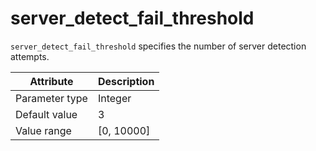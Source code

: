 # server_detect_fail_threshold

`server_detect_fail_threshold` specifies the number of server detection attempts.

| Attribute | Description |
|----------|---------|
| Parameter type | Integer |
| Default value | 3 |
| Value range | [0, 10000] |
